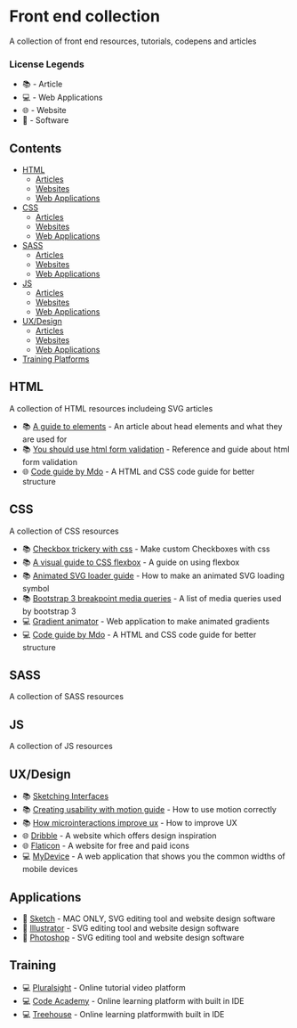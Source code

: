 # Front end collection

A collection of front end resources, tutorials, codepens and articles

### License Legends

- :books: - Article
- :computer: - Web Applications
- :globe_with_meridians: - Website
- :floppy_disk: - Software

## Contents

- [HTML](#html)
  - [Articles](#htmlarticles)
  - [Websites](#htmlarticles)
  - [Web Applications](#htmlarticles)
- [CSS](#css)
  - [Articles](#htmlarticles)
  - [Websites](#htmlarticles)
  - [Web Applications](#htmlarticles)
- [SASS](#sass)
  - [Articles](#htmlarticles)
  - [Websites](#htmlarticles)
  - [Web Applications](#htmlarticles)
- [JS](#js)
  - [Articles](#htmlarticles)
  - [Websites](#htmlarticles)
  - [Web Applications](#htmlarticles)
- [UX/Design](#js)
  - [Articles](#htmlarticles)
  - [Websites](#htmlarticles)
  - [Web Applications](#htmlarticles)
- [Training Platforms](#js)

## HTML

A collection of HTML resources includeing SVG articles

- :books: [A guide to <head> elements](https://gethead.info/) - An article about head elements and what they are used for
- :books: [You should use html form validation](https://pageclip.co/blog/2018-02-20-you-should-use-html5-form-validation.html) - Reference and guide about html form validation
- :globe_with_meridians: [Code guide by Mdo](http://codeguide.co/) - A HTML and CSS code guide for better structure

## CSS

A collection of CSS resources

- :books: [Checkbox trickery with css](http://codersblock.com/blog/checkbox-trickery-with-css/) - Make custom Checkboxes with css
- :books: [A visual guide to CSS flexbox](https://scotch.io/tutorials/a-visual-guide-to-css3-flexbox-properties) - A guide on using flexbox
- :books: [Animated SVG loader guide](http://chrisdermody.com/animated-svg-loader-mydevportfol-io/) - How to make an animated SVG loading symbol
- :books: [Bootstrap 3 breakpoint media queries](https://scotch.io/tutorials/default-sizes-for-twitter-bootstraps-media-queries) - A list of media queries used by bootstrap 3
- :computer: [Gradient animator](https://www.gradient-animator.com/) - Web application to make animated gradients
- :computer: [Code guide by Mdo](http://codeguide.co/) - A HTML and CSS code guide for better structure

## SASS

A collection of SASS resources

## JS

A collection of JS resources

## UX/Design

- :books: [Sketching Interfaces](https://airbnb.design/sketching-interfaces/)
- :books: [Creating usability with motion guide](https://medium.com/ux-in-motion/creating-usability-with-motion-the-ux-in-motion-manifesto-a87a4584ddc) - How to use motion correctly
- :books: [How microinteractions improve ux](https://www.invisionapp.com/blog/use-microinteractions-improve-ux-design/) - How to improve UX
- :globe_with_meridians: [Dribble](https://dribbble.com/) - A website which offers design inspiration
- :globe_with_meridians: [Flaticon](https://www.flaticon.com/) - A website for free and paid icons
- :computer: [MyDevice](https://mydevice.io/devices/) - A web application that shows you the common widths of mobile devices

## Applications

- :floppy_disk: [Sketch](https://www.sketchapp.com/) - MAC ONLY, SVG editing tool and website design software
- :floppy_disk: [Illustrator](https://www.adobe.com/uk/products/illustrator.html) - SVG editing tool and website design software
- :floppy_disk: [Photoshop](https://www.adobe.com/uk/products/photoshop.html) - SVG editing tool and website design software

## Training

- :computer: [Pluralsight](https://learn.pluralsight.com) - Online tutorial video platform
- :computer: [Code Academy](https://www.codecademy.com/) - Online learning platform with built in IDE
- :computer: [Treehouse](https://teamtreehouse.com/home) - Online learning platformwith built in IDE
